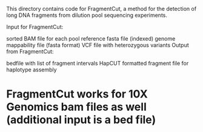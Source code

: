 This directory contains code for FragmentCut, a method for the detection of long DNA fragments from dilution pool sequencing experiments.

Input for FragmentCut:

sorted BAM file for each pool
reference fasta file (indexed)
genome mappability file (fasta format)
VCF file with heterozygous variants
Output from FragmentCut:

bedfile with list of fragment intervals
HapCUT formatted fragment file for haplotype assembly



# FragmentCut works for 10X Genomics bam files as well (additional input is a bed file) 
